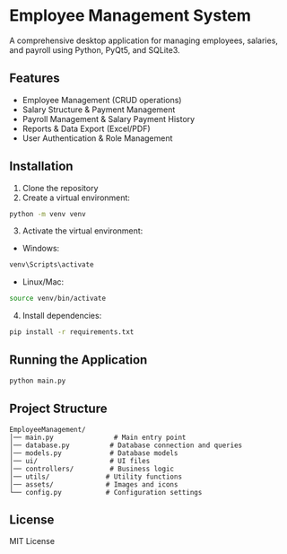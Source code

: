 # Employee Management System

A comprehensive desktop application for managing employees, salaries, and payroll using Python, PyQt5, and SQLite3.

## Features

- Employee Management (CRUD operations)
- Salary Structure & Payment Management
- Payroll Management & Salary Payment History
- Reports & Data Export (Excel/PDF)
- User Authentication & Role Management

## Installation

1. Clone the repository
2. Create a virtual environment:
```bash
python -m venv venv
```

3. Activate the virtual environment:
- Windows:
```bash
venv\Scripts\activate
```
- Linux/Mac:
```bash
source venv/bin/activate
```

4. Install dependencies:
```bash
pip install -r requirements.txt
```

## Running the Application

```bash
python main.py
```

## Project Structure

```
EmployeeManagement/
│── main.py               # Main entry point
│── database.py          # Database connection and queries
│── models.py            # Database models
│── ui/                  # UI files
│── controllers/         # Business logic
│── utils/              # Utility functions
│── assets/             # Images and icons
└── config.py           # Configuration settings
```

## License

MIT License
